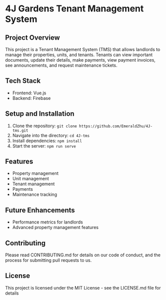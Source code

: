 # 4J Gardens Tenant Management System

## Project Overview

This project is a Tenant Management System (TMS) that allows landlords to manage their properties, units, and tenants. Tenants can view important documents, update their details, make payments, view payment invoices, see announcements, and request maintenance tickets.

## Tech Stack

- Frontend: Vue.js
- Backend: Firebase

## Setup and Installation

1. Clone the repository: `git clone https://github.com/EmeraldZhu/4J-tms.git`
2. Navigate into the directory: `cd 4J-tms`
3. Install dependencies: `npm install`
4. Start the server: `npm run serve`

## Features

- Property management
- Unit management
- Tenant management
- Payments
- Maintenance tracking

## Future Enhancements

- Performance metrics for landlords
- Advanced property management features

## Contributing

Please read CONTRIBUTING.md for details on our code of conduct, and the process for submitting pull requests to us.

## License

This project is licensed under the MIT License - see the LICENSE.md file for details

